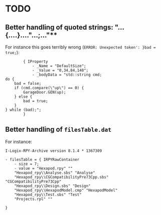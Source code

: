 TODO
====

## Better handling of quoted strings: "...{....}....\"...;..."**

For instance this goes terribly wrong (`ERROR: Unexpected token': }bad = true;`):

            { IProperty
                - _Name = "DefaultSize";
                - _Value = "0,34,84,148";
                - _bodyData = "std::string cmd;
    do {
        bad = false;
        if (cmd.compare(\"up\") == 0) {
            GarageDoor.GEN(up);
        } else {
            bad = true;
        }
    } while (bad);";
            }


## Better handling of `filesTable.dat`

For instance:

    I-Logix-RPY-Archive version 8.1.4 * 1367309
    
    - filesTable = { IRPYRawContainer 
        - size = 7;
        - value = "Hexapod.rpy" ""
        "Hexapod_rpy\\Analyse.sbs" "Analyse"
        "Hexapod_rpy\\CGCompatibilityPre73Cpp.sbs" "CGCompatibilityPre73Cpp"
        "Hexapod_rpy\\Design.sbs" "Design"
        "Hexapod_rpy\\HexapodModel.cmp" "HexapodModel"
        "Hexapod_rpy\\Test.sbs" "Test"
        "Projects.rpl" ""
        
    }